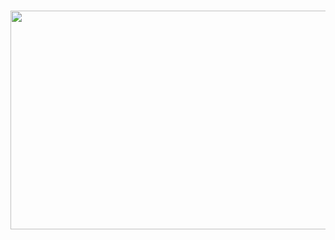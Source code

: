 # <img src="https://64.media.tumblr.com/76ed1daa419dc3c56e967bd60cea547e/f445735e967fef69-af/s540x810/b894a964d523d3989e0ff43cfd66b970f118061c.gifv" width="600" height="350">

